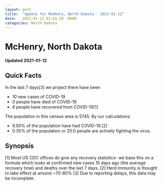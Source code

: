 ```yaml
---
layout: post
title:  "Update for McHenry, North Dakota - 2021-01-12"
date:   2021-01-12 01:01:29 -0600
categories: North Dakota
---
```


# McHenry, North Dakota
#### Updated 2021-01-12

## Quick Facts

In the last 7 days[3] we project there have been
- *10* new cases of COVID-19
- *0* people have died of COVID-19
- *6* people have recovered from COVID-19[1]

The population in this census area is 5745. By our calculations:
- 9.50% of the population have had COVID-19.[2]
- 0.35% of the population or 20.0 people are actively fighting the virus.

## Synopsis




[1] Most US CDC offices do give any recovery statistics- we base this on a formula which looks at confirmed new cases
15 days ago (the average recovery time) and deaths over the last 7 days.
[2] Herd Immunity is thought to take effect at around ~70-80%
[3] Due to reporting delays, this data may be incomplete. 
    